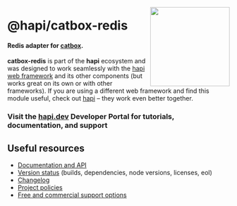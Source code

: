 <a href="https://hapi.dev"><img src="https://raw.githubusercontent.com/hapijs/assets/master/images/family.png" width="180px" align="right" /></a>

# @hapi/catbox-redis

#### Redis adapter for [catbox](https://github.com/hapijs/catbox).

**catbox-redis** is part of the **hapi** ecosystem and was designed to work seamlessly with the [hapi web framework](https://hapi.dev) and its other components (but works great on its own or with other frameworks). If you are using a different web framework and find this module useful, check out [hapi](https://hapi.dev) – they work even better together.

### Visit the [hapi.dev](https://hapi.dev) Developer Portal for tutorials, documentation, and support

## Useful resources

- [Documentation and API](https://hapi.dev/family/catbox-redis/)
- [Version status](https://hapi.dev/resources/status/#catbox-redis) (builds, dependencies, node versions, licenses, eol)
- [Changelog](https://hapi.dev/family/catbox-redis/changelog/)
- [Project policies](https://hapi.dev/policies/)
- [Free and commercial support options](https://hapi.dev/support/)
